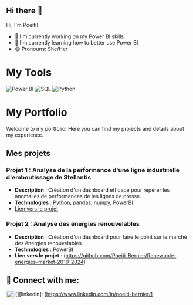 ## Hi there 👋

Hi, I'm Poeiti!

- 🔭 I'm currently working on my Power BI skills
- 🌱 I'm currently learning how to better use Power BI
- 😄 Pronouns: She/Her

# My Tools

![Power BI](https://img.shields.io/badge/Business%20Intelligence-Power%20BI-informational?style=flat&logo=powerbi&color=F2C811)
![SQL](https://img.shields.io/badge/Database-SQL-informational?style=flat&logo=sqlite&color=003B57)
![Python](https://img.shields.io/badge/Code-Python-informational?style=flat&logo=python&color=3776AB)

# My Portfolio

Welcome to my portfolio! Here you can find my projects and details about my experience.

<!--
## Download My CV

[![Download My CV](https://img.shields.io/badge/Download%20My%20CV-blue)](https://github.com/Poeiti-Bernier/Poeiti-Bernier/blob/main/CV-Bernier%20Poeiti.pdf)
-->

## Mes projets
### Projet 1 : Analyse de la performance d'une ligne industrielle d'emboutissage de Stellantis  
- **Description** : Création d'un dashboard efficace pour repérer les anomalies de performances de les lignes de presse.
- **Technologies** : Python, pandas, numpy, PowerBI. 
- [Lien vers le projet](https://github.com/Poeiti-Bernier/Stellantis)

### Projet 2 : Analyse des énergies renouvelables
- **Description** : Création d'un dashboard pour faire le point sur le marché des énergies renouvelables
- **Technologies** : PowerBI
- **Lien vers le projet** : (https://github.com/Poeiti-Bernier/Renewable-energies-market-2010-2024)
  
<h2> 🤳 Connect with me:</h2>

[<img align="left" alt="JoshMadakor | LinkedIn" width="22px" src="https://cdn.jsdelivr.net/npm/simple-icons@v3/icons/linkedin.svg" />][linkedin]: [https://www.linkedin.com/in/poeiti-bernier/]

<!--
**joshmadakor1/joshmadakor1** is a ✨ _special_ ✨ repository because its `README.md` (this file) appears on your GitHub profile.

Here are some ideas to get you started:
-->

<!--Code to use : 
# Header Examples

# H1 Header
## H2 Header
### H3 Header

---

## Text Formatting

**Bold Text**

*Italic Text*

**_Bold and Italic Text_**

~~Strikethrough~~

---

## Lists

### Unordered List
- Item 1
- Item 2
  - Subitem 2.1
  - Subitem 2.2

### Ordered List
1. First item
2. Second item
   1. Subitem 2.1
   2. Subitem 2.2

---

## Links and Images

### Link
[GitHub](https://github.com)

### Image
![GitHub Logo](https://github.githubassets.com/images/modules/logos_page/GitHub-Mark.png)
-->
